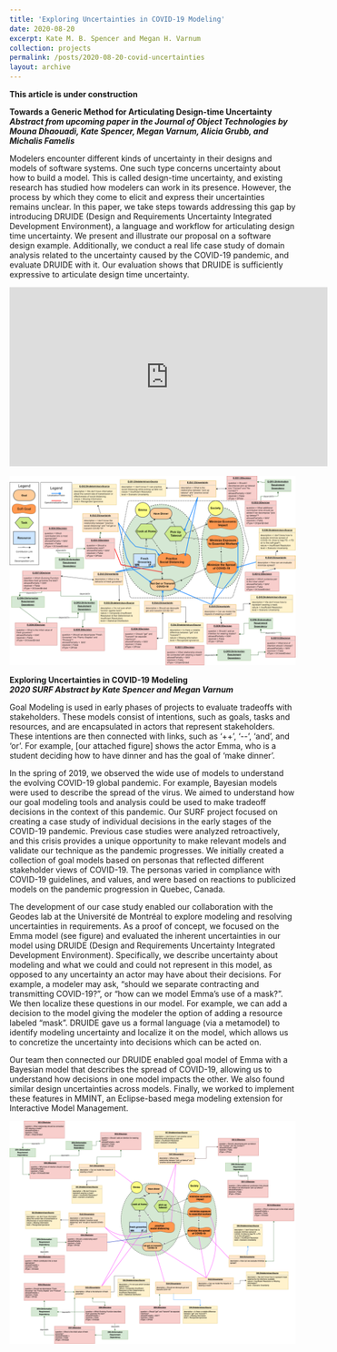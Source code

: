 ```yaml
---
title: 'Exploring Uncertainties in COVID-19 Modeling'
date: 2020-08-20
excerpt: Kate M. B. Spencer and Megan H. Varnum
collection: projects
permalink: /posts/2020-08-20-covid-uncertainties
layout: archive
---
```

**This article is under construction**


**Towards a Generic Method for Articulating Design-time Uncertainty**  
**_Abstract from upcoming paper in the Journal of Object Technologies by Mouna Dhaouadi, Kate Spencer, Megan Varnum, Alicia Grubb, and Michalis Famelis_**

Modelers encounter different kinds of uncertainty in their designs and models of software systems. One such type concerns uncertainty about how to build a model. This is called design-time uncertainty, and existing research has studied how modelers can work in its presence. However, the process by which they come to elicit and express their uncertainties remains unclear. In this paper, we take steps towards addressing this gap by introducing DRUIDE (Design and Requirements Uncertainty Integrated Development Environment), a language and workflow for articulating design time uncertainty. We present and illustrate our proposal on a software design example. Additionally, we conduct a real life case study of domain analysis related to the uncertainty caused by the COVID-19 pandemic, and evaluate DRUIDE with it. Our evaluation shows that DRUIDE is sufficiently expressive to articulate design time uncertainty.

<iframe width="560" height="315" src="https://www.youtube.com/embed/9j6Sdk1AW7w" title="YouTube video player" frameborder="0" allow="accelerometer; autoplay; clipboard-write; encrypted-media; gyroscope; picture-in-picture" allowfullscreen></iframe>

<img src="/images/emma-druide3.png"
     alt="Updated version of 'Emma' goal model with DRUIDE"
     />


**Exploring Uncertainties in COVID-19 Modeling**  
**_2020 SURF Abstract by Kate Spencer and Megan Varnum_**

Goal Modeling is used in early phases of projects to evaluate tradeoffs with stakeholders. These models consist of intentions, such as goals, tasks and resources, and are encapsulated in actors that represent stakeholders. These intentions are then connected with links, such as ‘++’, ‘--’, ‘and’, and ‘or’. For example, [our attached figure] shows the actor Emma, who is a student deciding how to have dinner and has the goal of ‘make dinner’.

In the spring of 2019, we observed the wide use of models to understand the evolving COVID-19 global pandemic. For example, Bayesian models were used to describe the spread of the virus. We aimed to understand how our goal modeling tools and analysis could be used to make tradeoff decisions in the context of this pandemic. Our SURF project focused on creating a case study of individual decisions in the early stages of the COVID-19 pandemic. Previous case studies were analyzed retroactively, and this crisis provides a unique opportunity to make relevant models and validate our technique as the pandemic progresses. We initially created a collection of goal models based on personas that reflected different stakeholder views of COVID-19. The personas varied in compliance with COVID-19 guidelines, and values, and were based on reactions to publicized models on the pandemic progression in Quebec, Canada.

The development of our case study enabled our collaboration with the Geodes lab at the Université de Montréal to explore modeling and resolving uncertainties in requirements. 
As a proof of concept, we focused on the Emma model (see figure) and evaluated the inherent uncertainties in our model using DRUIDE (Design and Requirements Uncertainty Integrated Development Environment). Specifically, we describe uncertainty about modeling and what we could and could not represent in this model, as opposed to any uncertainty an actor may have about their decisions. For example, a modeler may ask, “should we separate contracting and transmitting COVID-19?”, or “how can we model Emma’s use of a mask?”. We then localize these questions in our model. For example, we can add a decision to the model giving the modeler the option of adding a resource labeled “mask”. DRUIDE gave us a formal language (via a metamodel) to identify modeling uncertainty and localize it on the model, which allows us to concretize the uncertainty into decisions which can be acted on. 

Our team then connected our DRUIDE enabled goal model of Emma with a Bayesian model that describes the spread of COVID-19, allowing us to understand how decisions in one model impacts the other. We also found similar design uncertainties across models. Finally, we worked to implement these features in MMINT, an Eclipse-based mega modeling extension for Interactive Model Management.


<img src="/images/goal-model-source-Emma-DRUID.png"
     alt="First version of 'Emma' goal model with DRUIDE"
     />

